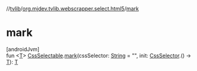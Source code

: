 //[tvlib](../../index.md)/[org.mjdev.tvlib.webscrapper.select.html5](index.md)/[mark](mark.md)

# mark

[androidJvm]\
fun &lt;[T](mark.md)&gt; [CssSelectable](../org.mjdev.tvlib.webscrapper.select/-css-selectable/index.md).[mark](mark.md)(cssSelector: [String](https://kotlinlang.org/api/latest/jvm/stdlib/kotlin/-string/index.html) = &quot;&quot;, init: [CssSelector](../org.mjdev.tvlib.webscrapper.select/-css-selector/index.md).() -&gt; [T](mark.md)): [T](mark.md)
